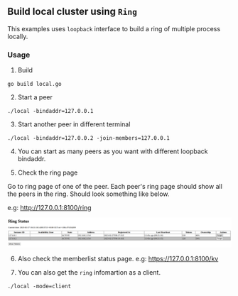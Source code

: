 ## Build local cluster using `Ring`

This examples uses `loopback` interface to build a ring of multiple process locally.

### Usage

1. Build
```
go build local.go
```

2. Start a peer

```
./local -bindaddr=127.0.0.1
```

3. Start another peer in different terminal

```
./local -bindaddr=127.0.0.2 -join-members=127.0.0.1
```

4. You can start as many peers as you want with different loopback bindaddr.

5. Check the ring page

Go to ring page of one of the peer. Each peer's ring page should show all the peers in the ring. Should look something like below.

e.g: http://127.0.0.1:8100/ring

![Ring Status Page](./images/local-ring.png)

6. Also check the memberlist status page.
e.g: https://127.0.0.1:8100/kv

7. You can also get the `ring` infomartion as a client.

```
./local -mode=client
```
